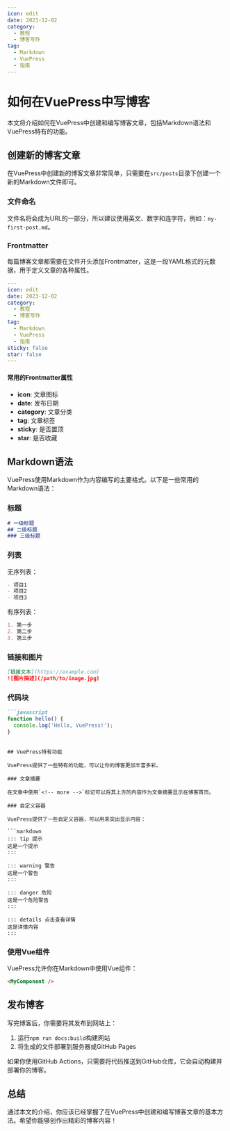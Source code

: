 ```yaml
---
icon: edit
date: 2023-12-02
category:
  - 教程
  - 博客写作
tag:
  - Markdown
  - VuePress
  - 指南
---
```


# 如何在VuePress中写博客

本文将介绍如何在VuePress中创建和编写博客文章，包括Markdown语法和VuePress特有的功能。

<!-- more -->

## 创建新的博客文章

在VuePress中创建新的博客文章非常简单，只需要在`src/posts`目录下创建一个新的Markdown文件即可。

### 文件命名

文件名将会成为URL的一部分，所以建议使用英文、数字和连字符，例如：`my-first-post.md`。

### Frontmatter

每篇博客文章都需要在文件开头添加Frontmatter，这是一段YAML格式的元数据，用于定义文章的各种属性。

```yaml
---
icon: edit
date: 2023-12-02
category:
  - 教程
  - 博客写作
tag:
  - Markdown
  - VuePress
  - 指南
sticky: false
star: false
---
```

#### 常用的Frontmatter属性

- **icon**: 文章图标
- **date**: 发布日期
- **category**: 文章分类
- **tag**: 文章标签
- **sticky**: 是否置顶
- **star**: 是否收藏

## Markdown语法

VuePress使用Markdown作为内容编写的主要格式。以下是一些常用的Markdown语法：

### 标题

```markdown
# 一级标题
## 二级标题
### 三级标题
```

### 列表

无序列表：

```markdown
- 项目1
- 项目2
- 项目3
```

有序列表：

```markdown
1. 第一步
2. 第二步
3. 第三步
```

### 链接和图片

```markdown
[链接文本](https://example.com)
![图片描述](/path/to/image.jpg)
```

### 代码块

```markdown
```javascript
function hello() {
  console.log('Hello, VuePress!');
}
```
```

## VuePress特有功能

VuePress提供了一些特有的功能，可以让你的博客更加丰富多彩。

### 文章摘要

在文章中使用`<!-- more -->`标记可以将其上方的内容作为文章摘要显示在博客首页。

### 自定义容器

VuePress提供了一些自定义容器，可以用来突出显示内容：

```markdown
::: tip 提示
这是一个提示
:::

::: warning 警告
这是一个警告
:::

::: danger 危险
这是一个危险警告
:::

::: details 点击查看详情
这是详情内容
:::
```

### 使用Vue组件

VuePress允许你在Markdown中使用Vue组件：

```markdown
<MyComponent />
```

## 发布博客

写完博客后，你需要将其发布到网站上：

1. 运行`npm run docs:build`构建网站
2. 将生成的文件部署到服务器或GitHub Pages

如果你使用GitHub Actions，只需要将代码推送到GitHub仓库，它会自动构建并部署你的博客。

## 总结

通过本文的介绍，你应该已经掌握了在VuePress中创建和编写博客文章的基本方法。希望你能够创作出精彩的博客内容！